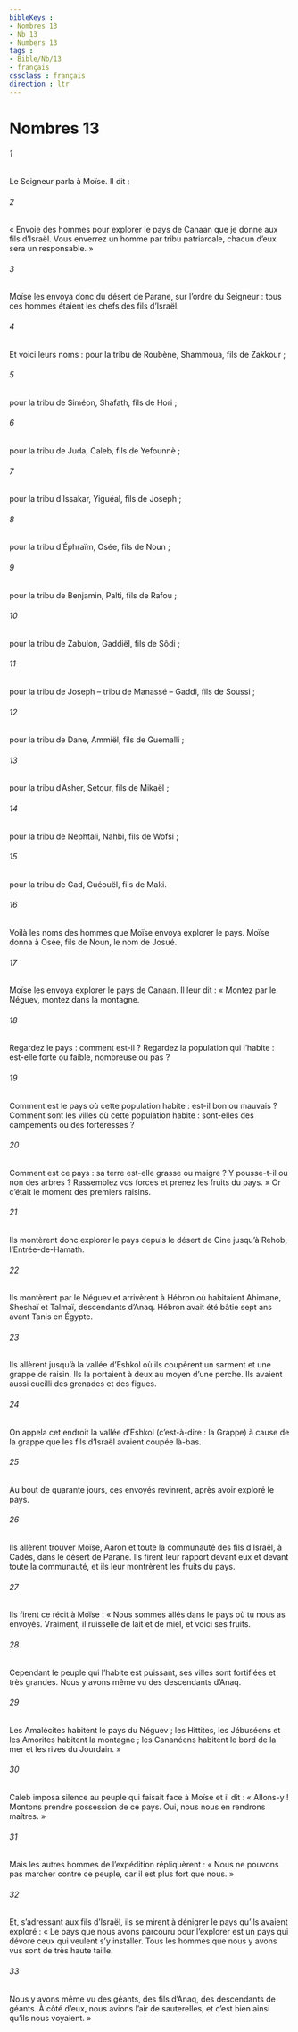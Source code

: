 ```yaml
---
bibleKeys : 
- Nombres 13
- Nb 13
- Numbers 13
tags : 
- Bible/Nb/13
- français
cssclass : français
direction : ltr
---
```


# Nombres 13

###### 1
Le Seigneur parla à Moïse. Il dit :
###### 2
« Envoie des hommes pour explorer le pays de Canaan que je donne aux fils d’Israël. Vous enverrez un homme par tribu patriarcale, chacun d’eux sera un responsable. »
###### 3
Moïse les envoya donc du désert de Parane, sur l’ordre du Seigneur : tous ces hommes étaient les chefs des fils d’Israël.
###### 4
Et voici leurs noms :
pour la tribu de Roubène, Shammoua, fils de Zakkour ;
###### 5
pour la tribu de Siméon, Shafath, fils de Hori ;
###### 6
pour la tribu de Juda, Caleb, fils de Yefounnè ;
###### 7
pour la tribu d’Issakar, Yiguéal, fils de Joseph ;
###### 8
pour la tribu d’Éphraïm, Osée, fils de Noun ;
###### 9
pour la tribu de Benjamin, Palti, fils de Rafou ;
###### 10
pour la tribu de Zabulon, Gaddiël, fils de Sôdi ;
###### 11
pour la tribu de Joseph – tribu de Manassé – Gaddi, fils de Soussi ;
###### 12
pour la tribu de Dane, Ammiël, fils de Guemalli ;
###### 13
pour la tribu d’Asher, Setour, fils de Mikaël ;
###### 14
pour la tribu de Nephtali, Nahbi, fils de Wofsi ;
###### 15
pour la tribu de Gad, Guéouël, fils de Maki.
###### 16
Voilà les noms des hommes que Moïse envoya explorer le pays. Moïse donna à Osée, fils de Noun, le nom de Josué.
###### 17
Moïse les envoya explorer le pays de Canaan. Il leur dit : « Montez par le Néguev, montez dans la montagne.
###### 18
Regardez le pays : comment est-il ? Regardez la population qui l’habite : est-elle forte ou faible, nombreuse ou pas ?
###### 19
Comment est le pays où cette population habite : est-il bon ou mauvais ? Comment sont les villes où cette population habite : sont-elles des campements ou des forteresses ?
###### 20
Comment est ce pays : sa terre est-elle grasse ou maigre ? Y pousse-t-il ou non des arbres ? Rassemblez vos forces et prenez les fruits du pays. »
Or c’était le moment des premiers raisins.
###### 21
Ils montèrent donc explorer le pays depuis le désert de Cine jusqu’à Rehob, l’Entrée-de-Hamath.
###### 22
Ils montèrent par le Néguev et arrivèrent à Hébron où habitaient Ahimane, Sheshaï et Talmaï, descendants d’Anaq. Hébron avait été bâtie sept ans avant Tanis en Égypte.
###### 23
Ils allèrent jusqu’à la vallée d’Eshkol où ils coupèrent un sarment et une grappe de raisin. Ils la portaient à deux au moyen d’une perche. Ils avaient aussi cueilli des grenades et des figues.
###### 24
On appela cet endroit la vallée d’Eshkol (c’est-à-dire : la Grappe) à cause de la grappe que les fils d’Israël avaient coupée là-bas.
###### 25
Au bout de quarante jours, ces envoyés revinrent, après avoir exploré le pays.
###### 26
Ils allèrent trouver Moïse, Aaron et toute la communauté des fils d’Israël, à Cadès, dans le désert de Parane. Ils firent leur rapport devant eux et devant toute la communauté, et ils leur montrèrent les fruits du pays.
###### 27
Ils firent ce récit à Moïse : « Nous sommes allés dans le pays où tu nous as envoyés. Vraiment, il ruisselle de lait et de miel, et voici ses fruits.
###### 28
Cependant le peuple qui l’habite est puissant, ses villes sont fortifiées et très grandes. Nous y avons même vu des descendants d’Anaq.
###### 29
Les Amalécites habitent le pays du Néguev ; les Hittites, les Jébuséens et les Amorites habitent la montagne ; les Cananéens habitent le bord de la mer et les rives du Jourdain. »
###### 30
Caleb imposa silence au peuple qui faisait face à Moïse et il dit : « Allons-y ! Montons prendre possession de ce pays. Oui, nous nous en rendrons maîtres. »
###### 31
Mais les autres hommes de l’expédition répliquèrent : « Nous ne pouvons pas marcher contre ce peuple, car il est plus fort que nous. »
###### 32
Et, s’adressant aux fils d’Israël, ils se mirent à dénigrer le pays qu’ils avaient exploré : « Le pays que nous avons parcouru pour l’explorer est un pays qui dévore ceux qui veulent s’y installer. Tous les hommes que nous y avons vus sont de très haute taille.
###### 33
Nous y avons même vu des géants, des fils d’Anaq, des descendants de géants. À côté d’eux, nous avions l’air de sauterelles, et c’est bien ainsi qu’ils nous voyaient. »
